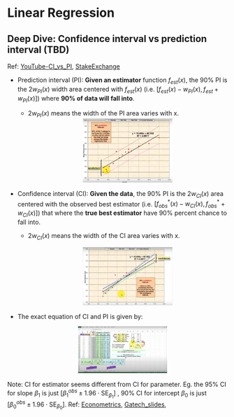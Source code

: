 # Linear Regression




## Deep Dive: Confidence interval vs prediction interval (TBD)

Ref: [YouTube-CI_vs_PI](https://youtu.be/o0UESA3UZss), [StakeExchange](https://stats.stackexchange.com/questions/16493/difference-between-confidence-intervals-and-prediction-intervals)

- Prediction interval (PI): **Given an estimator** function $f_{est}(x)$, the 90\% PI is the $2w_{PI}(x)$ width area centered with $f_{est}(x)$ (i.e. $[f_{est}(x)-w_{PI}(x), f_{est} +w_{PI}(x)]$) where **90% of data will fall into**.
  - $2w_{PI}(x)$ means the width of the PI area varies with x.
    <div  align="center"><img src=./linear_regression_asset/prediction_interval.png style = "zoom:20%"></div>


- Confidence interval (CI): **Given the data**, the 90\% PI is the $2w_{CI}(x)$ area centered with the observed best estimator (i.e. $[f^{*}_{obs}(x)-w_{CI}(x), f^*_{obs} +w_{CI}(x)]$) that where the **true best estimator** have 90% percent chance to fall into.
  - $2w_{CI}(x)$ means the width of the CI area varies with x.
  

    <div  align="center"><img src=./linear_regression_asset/confidence_interval.png style = "zoom:20%"></div>


- The exact equation of CI and PI is given by:
    <div  align="center"><img src=./linear_regression_asset/equation_for_ci_and_pi.png style = "zoom:20%"></div>

  
Note: CI for estimator seems different from CI for parameter. Eg. the 95% CI for slope $\beta_1$ is just $[\beta^{obs}_1\pm 1.96\cdot\mathrm{SE}_{\beta_1}]$ , 90% CI for intercept $\beta_0$ is just $[\beta^{obs}_0\pm 1.96\cdot\mathrm{SE}_{\beta_0}]$. Ref: [Econometrics](https://www.econometrics-with-r.org/5-2-cifrc.html), [Gatech_slides](https://www2.isye.gatech.edu/~yxie77/isye2028/lecture12.pdf), 


